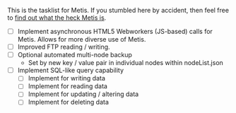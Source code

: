 This is the tasklist for Metis. If you stumbled here by accident, then feel free to [find out what the heck Metis is](https://github.com/StroblIndustries/Metis/blob/master/Readme.md).

- [ ] Implement asynchronous HTML5 Webworkers (JS-based) calls for Metis. Allows for more diverse use of Metis.
- [ ] Improved FTP reading / writing.
- [ ] Optional automated multi-node backup
  - Set by new key / value pair in individual nodes within nodeList.json
- [ ] Implement SQL-like query capability
  - [ ] Implement for writing data
  - [ ] Implement for reading data
  - [ ] Implement for updating / altering data
  - [ ] Implement for deleting data